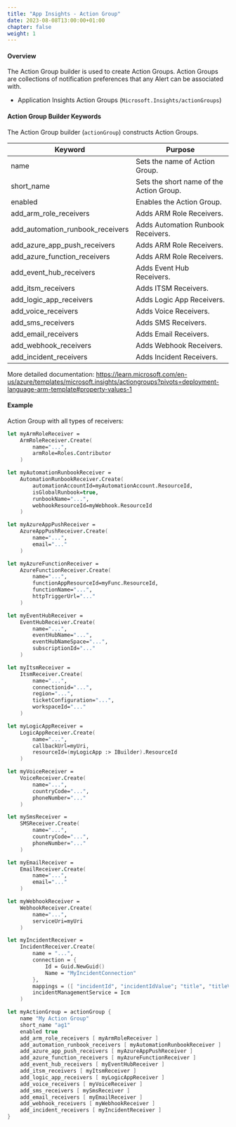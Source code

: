 ```yaml
---
title: "App Insights - Action Group"
date: 2023-08-08T13:00:00+01:00
chapter: false
weight: 1
---
```


#### Overview
The Action Group builder is used to create Action Groups. Action Groups are collections of notification preferences that any Alert can be associated with.

* Application Insights Action Groups (`Microsoft.Insights/actionGroups`)

#### Action Group Builder Keywords
The Action Group builder (`actionGroup`) constructs Action Groups.

| Keyword | Purpose |
|-|-|
| name | Sets the name of Action Group. |
| short_name | Sets the short name of the Action Group. |
| enabled | Enables the Action Group. |
| add_arm_role_receivers | Adds ARM Role Receivers. |
| add_automation_runbook_receivers | Adds Automation Runbook Receivers. |
| add_azure_app_push_receivers | Adds ARM Role Receivers. |
| add_azure_function_receivers | Adds ARM Role Receivers. |
| add_event_hub_receivers | Adds Event Hub Receivers. |
| add_itsm_receivers | Adds ITSM Receivers. |
| add_logic_app_receivers | Adds Logic App Receivers. |
| add_voice_receivers | Adds Voice Receivers. |
| add_sms_receivers | Adds SMS Receivers. |
| add_email_receivers | Adds Email Receivers. |
| add_webhook_receivers | Adds Webhook Receivers. |
| add_incident_receivers | Adds Incident Receivers. |

More detailed documentation: https://learn.microsoft.com/en-us/azure/templates/microsoft.insights/actiongroups?pivots=deployment-language-arm-template#property-values-1

#### Example

Action Group with all types of receivers:

```fsharp
let myArmRoleReceiver =
    ArmRoleReceiver.Create(
        name="...",
        armRole=Roles.Contributor
    )

let myAutomationRunbookReceiver =
    AutomationRunbookReceiver.Create(
        automationAccountId=myAutomationAccount.ResourceId,
        isGlobalRunbook=true,
        runbookName="...",
        webhookResourceId=myWebhook.ResourceId
    )

let myAzureAppPushReceiver =
    AzureAppPushReceiver.Create(
        name="...",
        email="..."
    )

let myAzureFunctionReceiver =
    AzureFunctionReceiver.Create(
        name="...",
        functionAppResourceId=myFunc.ResourceId,
        functionName="...",
        httpTriggerUrl="..."
    )

let myEventHubReceiver =
    EventHubReceiver.Create(
        name="...",
        eventHubName="...",
        eventHubNameSpace="...",
        subscriptionId="..."
    )

let myItsmReceiver =
    ItsmReceiver.Create(
        name="...",
        connectionid="...",
        region="...",
        ticketConfiguration="...",
        workspaceId="..."
    )

let myLogicAppReceiver =
    LogicAppReceiver.Create(
        name="...",
        callbackUrl=myUri,
        resourceId=(myLogicApp :> IBuilder).ResourceId
    )

let myVoiceReceiver =
    VoiceReceiver.Create(
        name="...",
        countryCode="...",
        phoneNumber="..."
    )

let mySmsReceiver =
    SMSReceiver.Create(
        name="...",
        countryCode="...",
        phoneNumber="..."
    )

let myEmailReceiver =
    EmailReceiver.Create(
        name="...",
        email="..."
    )

let myWebhookReceiver =
    WebhookReceiver.Create(
        name="...",
        serviceUri=myUri
    )

let myIncidentReceiver =
    IncidentReceiver.Create(
        name = "...",
        connection = {
            Id = Guid.NewGuid()
            Name = "MyIncidentConnection"
        },
        mappings = ([ "incidentId", "incidentIdValue"; "title", "titleValue" ] |> Map.ofList),
        incidentManagementService = Icm
    )

let myActionGroup = actionGroup {
    name "My Action Group"
    short_name "ag1"
    enabled true
    add_arm_role_receivers [ myArmRoleReceiver ]
    add_automation_runbook_receivers [ myAutomationRunbookReceiver ]
    add_azure_app_push_receivers [ myAzureAppPushReceiver ]
    add_azure_function_receivers [ myAzureFunctionReceiver ]
    add_event_hub_receivers [ myEventHubReceiver ]
    add_itsm_receivers [ myItsmReceiver ]
    add_logic_app_receivers [ myLogicAppReceiver ]
    add_voice_receivers [ myVoiceReceiver ]
    add_sms_receivers [ mySmsReceiver ]
    add_email_receivers [ myEmailReceiver ]
    add_webhook_receivers [ myWebhookReceiver ]
    add_incident_receivers [ myIncidentReceiver ]
}
```